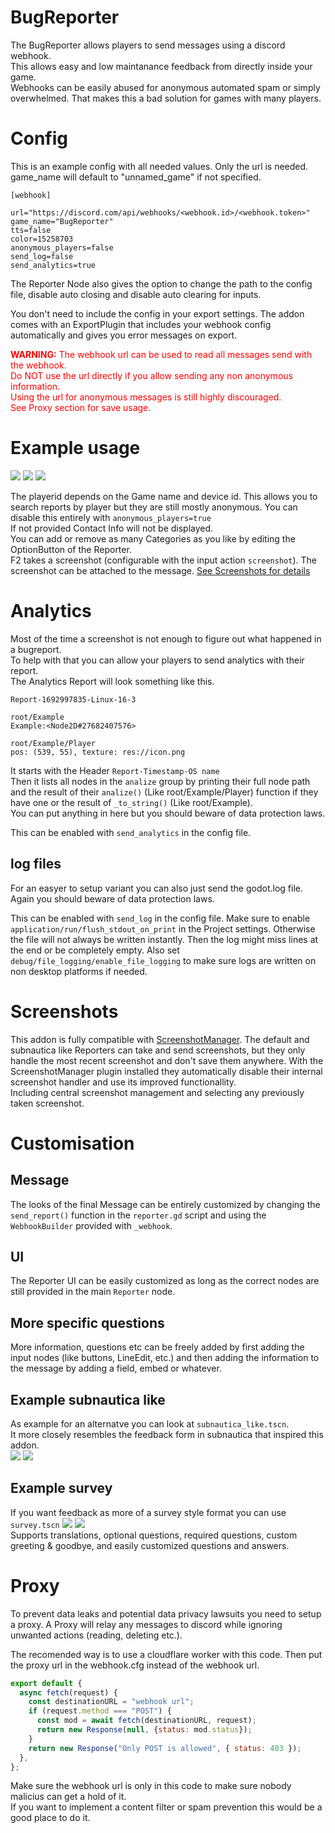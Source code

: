 # BugReporter
The BugReporter allows players to send messages using a discord webhook.  
This allows easy and low maintanance feedback from directly inside your game.  
Webhooks can be easily abused for anonymous automated spam or simply overwhelmed. That makes this a bad solution for games with many players.

# Config
This is an example config with all needed values. Only the url is needed. game_name will default to "unnamed_game" if not specified.

```
[webhook]

url="https://discord.com/api/webhooks/<webhook.id>/<webhook.token>"
game_name="BugReporter"
tts=false
color=15258703
anonymous_players=false
send_log=false
send_analytics=true
```

The Reporter Node also gives the option to change the path to the config file, disable auto closing and disable auto clearing for inputs.

You don't need to include the config in your export settings. The addon comes with an ExportPlugin that includes your webhook config automatically and gives you error messages on export.

<span style="color:red">**WARNING:** The webhook url can be used to read all messages send with the webhook.  
Do NOT use the url directly if you allow sending any non anonymous information.  
Using the url for anonymous messages is still highly discouraged.  
See Proxy section for save usage.
</span>

# Example usage

![](screenshots/reporter_ui.png) ![](screenshots/message_with_screenshot.png) ![](screenshots/send_screenshot.png)

The playerid depends on the Game name and device id. This allows you to search reports by player but they are still mostly anonymous. You can disable this entirely with `anonymous_players=true`  
If not provided Contact Info will not be displayed.  
You can add or remove as many Categories as you like by editing the OptionButton of the Reporter.  
F2 takes a screenshot (configurable with the input action `screenshot`). The screenshot can be attached to the message.  [See Screenshots for details](#screenshots) 

# Analytics
Most of the time a screenshot is not enough to figure out what happened in a bugreport.  
To help with that you can allow your players to send analytics with their report.  
The Analytics Report will look something like this.  
```
Report-1692997835-Linux-16-3

root/Example
Example:<Node2D#27682407576>

root/Example/Player
pos: (539, 55), texture: res://icon.png
```
It starts with the Header `Report-Timestamp-OS name`  
Then it lists all nodes in the `analize` group by printing their full node path and the result of their `analize()` (Like root/Example/Player) function if they have one or the result of `_to_string()` (Like root/Example).  
You can put anything in here but you should beware of data protection laws.  

This can be enabled with `send_analytics` in the config file.
## log files
For an easyer to setup variant you can also just send the godot.log file. Again you should beware of data protection laws.

This can be enabled with `send_log` in the config file.
Make sure to enable `application/run/flush_stdout_on_print` in the Project settings. Otherwise the file will not always be written instantly. Then the log might miss lines at the end or be completely empty.
Also set `debug/file_logging/enable_file_logging` to make sure logs are written on non desktop platforms if needed.

# Screenshots
This addon is fully compatible with [ScreenshotManager](https://github.com/ASecondGuy/ScreenshotManager). 
The default and subnautica like Reporters can take and send screenshots, but they only handle the most recent screenshot and don't save them anywhere.
With the ScreenshotManager plugin installed they automatically disable their internal screenshot handler and use its improved functionallity.  
Including central screenshot management and selecting any previously taken screenshot.

# Customisation
## Message
The looks of the final Message can be entirely customized by changing the `send_report()` function in the `reporter.gd` script and using the `WebhookBuilder` provided with `_webhook`. 
## UI
The Reporter UI can be easily customized as long as the correct nodes are still provided in the main `Reporter` node.
## More specific questions
More information, questions etc can be freely added by first adding the input nodes (like buttons, LineEdit, etc.) and then adding the information to the message by adding a field, embed or whatever.

## Example subnautica like
As example for an alternatve you can look at `subnautica_like.tscn`.  
It more closely resembles the feedback form in subnautica that inspired this addon.  
![](screenshots/subnautica_like_ui.png) ![](screenshots/subnautica_like_message.png)  

## Example survey
If you want feedback as more of a survey style format you can use `survey.tscn`
![](screenshots/survey_start.png) ![](screenshots/survey_question.png) [](screenshots/survey_message.png)  
Supports translations, optional questions, required questions, custom greeting & goodbye, and easily customized questions and answers.

# Proxy
To prevent data leaks and potential data privacy lawsuits you need to setup a proxy.
A Proxy will relay any messages to discord while ignoring unwanted actions (reading, deleting etc.).  

The recomended way is to use a cloudflare worker with this code. Then put the proxy url in the webhook.cfg instead of the webhook url.
```js
export default {
  async fetch(request) {
    const destinationURL = "webhook url";
    if (request.method === "POST") {
      const mod = await fetch(destinationURL, request);
      return new Response(null, {status: mod.status});
    }
    return new Response("Only POST is allowed", { status: 403 });
  },
};
```

Make sure the webhook url is only in this code to make sure nobody malicius can get a hold of it.  
If you want to implement a content filter or spam prevention this would be a good place to do it.